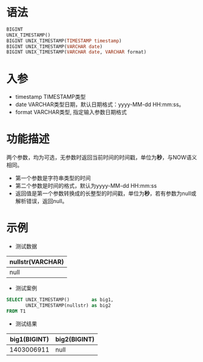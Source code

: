 # 语法

```sql
BIGINT
UNIX_TIMESTAMP()
BIGINT UNIX_TIMESTAMP(TIMESTAMP timestamp)
BIGINT UNIX_TIMESTAMP(VARCHAR date)
BIGINT UNIX_TIMESTAMP(VARCHAR date, VARCHAR format)
```

# 入参

- timestamp TIMESTAMP类型
- date VARCHAR类型日期，默认日期格式：yyyy-MM-dd HH:mm:ss。
- format VARCHAR类型, 指定输入参数日期格式

# 功能描述

两个参数，均为可选，无参数时返回当前时间的时间戳，单位为**秒**，与NOW语义相同。

- 第一个参数是字符串类型的时间
- 第二个参数是时间的格式，默认为yyyy-MM-dd HH:mm:ss
- 返回值是第一个参数转换成的长整型的时间戳，单位为**秒**，若有参数为null或解析错误，返回null。

# 示例

- 测试数据

| nullstr(VARCHAR) |
| --- |
| null |

- 测试案例

```sql
SELECT UNIX_TIMESTAMP()        as big1,
       UNIX_TIMESTAMP(nullstr) as big2
FROM T1
```

- 测试结果

| big1(BIGINT) | big2(BIGINT) |
| --- | --- |
| 1403006911 | null |

